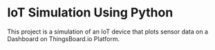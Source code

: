 # IoT Simulation Using Python
This project is a simulation of an IoT device that plots sensor data on a Dashboard on ThingsBoard.io Platform. 
